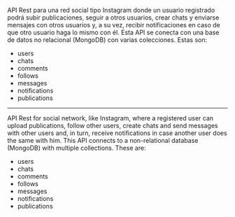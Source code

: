 API Rest para una red social tipo Instagram donde un usuario registrado podrá subir publicaciones, seguir a otros usuarios, crear chats y enviarse mensajes con otros usuarios y, a su vez, recibir notificaciones en caso de que otro usuario haga lo mismo con él.
Esta API se conecta con una base de datos no relacional (MongoDB) con varias colecciones.
Estas son: 
  - users
  - chats
  - comments
  - follows
  - messages
  - notifications
  - publications 

-------------------------------------------------------------------------

API Rest for social network, like Instagram, where a registered user can upload publications, follow other users, create chats and send messages with other users and, in turn, receive notifications in case another user does the same with him.
This API connects to a non-relational database (MongoDB) with multiple collections.
These are: 
- users
- chats
- comments
- follows
- messages
- notifications
- publications 
